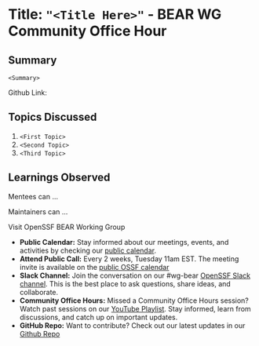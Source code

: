 # Title: `"<Title Here>"` - BEAR WG Community Office Hour

## Summary

`<Summary>`

Github Link:

## Topics Discussed

1. `<First Topic>`
2. `<Second Topic>`
3. `<Third Topic>`

## Learnings Observed

Mentees can ...

Maintainers can ...

Visit OpenSSF BEAR Working Group

- **Public Calendar:** Stay informed about our meetings, events, and activities by checking our [public calendar](#https://calendar.google.com/calendar/u/0/r?cid=czYzdm9lZmhwNWk5cGZsdGI1cTY3bmdwZXNAZ3JvdXAuY2FsZW5kYXIuZ29vZ2xlLmNvbQ).
- **Attend Public Call:** Every 2 weeks, Tuesday 11am EST. The meeting invite is available on the [public OSSF calendar](https://calendar.google.com/calendar?cid=czYzdm9lZmhwNWk5cGZsdGI1cTY3bmdwZXNAZ3JvdXAuY2FsZW5kYXIuZ29vZ2xlLmNvbQ)
- **Slack Channel:** Join the conversation on our #wg-bear [OpenSSF Slack channel](#https://openssf.slack.com/join/shared_invite/zt-2sa4ub3pw-TKfiwHzTINSQY4ZSunhnSw#/shared-invite/email). This is the best place to ask questions, share ideas, and collaborate.
- **Community Office Hours:** Missed a Community Office Hours session? Watch past sessions on our [YouTube Playlist](#https://youtube.com/playlist?list=PLVl2hFL_zAh-5YC3PnIbc14KDEYsgLYBs&si=aTFpeeRCgA4KNjn9). Stay informed, learn from discussions, and catch up on important updates.
- **GitHub Repo:** Want to contribute? Check out our latest updates in our [Github Repo](https://github.com/ossf/wg-dei)
